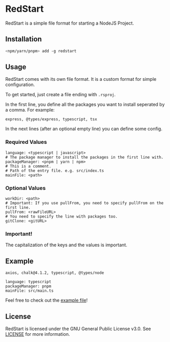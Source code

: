 # RedStart

RedStart is a simple file format for starting a NodeJS Project.

## Installation

```bash
<npm/yarn/pnpm> add -g redstart
```

## Usage

RedStart comes with its own file format. It is a custom format for simple configuration.

To get started, just create a file ending with `.rsproj`.

In the first line, you define all the packages you want to install seperated by a comma. For example:

```rsproj
express, @types/express, typescript, tsx
```

In the next lines (after an optional empty line) you can define some config.

### Required Values

```rsproj
language: <typescript | javascript>
# The package manager to install the packages in the first line with.
packageManager: <pnpm | yarn | npm>
# This is a comment.
# Path of the entry file. e.g. src/index.ts
mainFile: <path>
```

### Optional Values

```rsproj
workDir: <path>
# Important: If you use pullFrom, you need to specify pullFrom on the first line.
pullFrom: <rawFileURL>
# You need to specify the line with packages too.
gitClone: <gitURL>
```

### Important!

The capitalization of the keys and the values is important.

## Example

```rsproj
axios, chalk@4.1.2, typescript, @types/node

language: typescript
packageManager: pnpm
mainFile: src/main.ts
```

Feel free to check out the [example file](examples/example.rsproj)!

## License

RedStart is licensed under the GNU General Public License v3.0. See [LICENSE](LICENSE) for more information.
